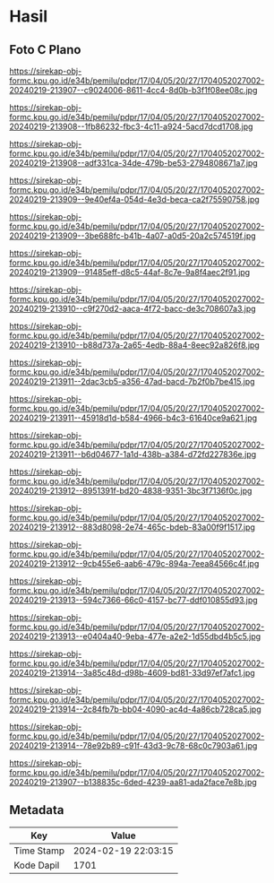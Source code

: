 # Hasil

## Foto C Plano

https://sirekap-obj-formc.kpu.go.id/e34b/pemilu/pdpr/17/04/05/20/27/1704052027002-20240219-213907--c9024006-8611-4cc4-8d0b-b3f1f08ee08c.jpg

https://sirekap-obj-formc.kpu.go.id/e34b/pemilu/pdpr/17/04/05/20/27/1704052027002-20240219-213908--1fb86232-fbc3-4c11-a924-5acd7dcd1708.jpg

https://sirekap-obj-formc.kpu.go.id/e34b/pemilu/pdpr/17/04/05/20/27/1704052027002-20240219-213908--adf331ca-34de-479b-be53-2794808671a7.jpg

https://sirekap-obj-formc.kpu.go.id/e34b/pemilu/pdpr/17/04/05/20/27/1704052027002-20240219-213909--9e40ef4a-054d-4e3d-beca-ca2f75590758.jpg

https://sirekap-obj-formc.kpu.go.id/e34b/pemilu/pdpr/17/04/05/20/27/1704052027002-20240219-213909--3be688fc-b41b-4a07-a0d5-20a2c574519f.jpg

https://sirekap-obj-formc.kpu.go.id/e34b/pemilu/pdpr/17/04/05/20/27/1704052027002-20240219-213909--91485eff-d8c5-44af-8c7e-9a8f4aec2f91.jpg

https://sirekap-obj-formc.kpu.go.id/e34b/pemilu/pdpr/17/04/05/20/27/1704052027002-20240219-213910--c9f270d2-aaca-4f72-bacc-de3c708607a3.jpg

https://sirekap-obj-formc.kpu.go.id/e34b/pemilu/pdpr/17/04/05/20/27/1704052027002-20240219-213910--b88d737a-2a65-4edb-88a4-8eec92a826f8.jpg

https://sirekap-obj-formc.kpu.go.id/e34b/pemilu/pdpr/17/04/05/20/27/1704052027002-20240219-213911--2dac3cb5-a356-47ad-bacd-7b2f0b7be415.jpg

https://sirekap-obj-formc.kpu.go.id/e34b/pemilu/pdpr/17/04/05/20/27/1704052027002-20240219-213911--45918d1d-b584-4966-b4c3-61640ce9a621.jpg

https://sirekap-obj-formc.kpu.go.id/e34b/pemilu/pdpr/17/04/05/20/27/1704052027002-20240219-213911--b6d04677-1a1d-438b-a384-d72fd227836e.jpg

https://sirekap-obj-formc.kpu.go.id/e34b/pemilu/pdpr/17/04/05/20/27/1704052027002-20240219-213912--8951391f-bd20-4838-9351-3bc3f7136f0c.jpg

https://sirekap-obj-formc.kpu.go.id/e34b/pemilu/pdpr/17/04/05/20/27/1704052027002-20240219-213912--883d8098-2e74-465c-bdeb-83a00f9f1517.jpg

https://sirekap-obj-formc.kpu.go.id/e34b/pemilu/pdpr/17/04/05/20/27/1704052027002-20240219-213912--9cb455e6-aab6-479c-894a-7eea84566c4f.jpg

https://sirekap-obj-formc.kpu.go.id/e34b/pemilu/pdpr/17/04/05/20/27/1704052027002-20240219-213913--594c7366-66c0-4157-bc77-ddf010855d93.jpg

https://sirekap-obj-formc.kpu.go.id/e34b/pemilu/pdpr/17/04/05/20/27/1704052027002-20240219-213913--e0404a40-9eba-477e-a2e2-1d55dbd4b5c5.jpg

https://sirekap-obj-formc.kpu.go.id/e34b/pemilu/pdpr/17/04/05/20/27/1704052027002-20240219-213914--3a85c48d-d98b-4609-bd81-33d97ef7afc1.jpg

https://sirekap-obj-formc.kpu.go.id/e34b/pemilu/pdpr/17/04/05/20/27/1704052027002-20240219-213914--2c84fb7b-bb04-4090-ac4d-4a86cb728ca5.jpg

https://sirekap-obj-formc.kpu.go.id/e34b/pemilu/pdpr/17/04/05/20/27/1704052027002-20240219-213914--78e92b89-c91f-43d3-9c78-68c0c7903a61.jpg

https://sirekap-obj-formc.kpu.go.id/e34b/pemilu/pdpr/17/04/05/20/27/1704052027002-20240219-213907--b138835c-6ded-4239-aa81-ada2face7e8b.jpg


## Metadata

| Key        | Value               |
| ---------- | ------------------- |
| Time Stamp | 2024-02-19 22:03:15 |
| Kode Dapil | 1701                |



